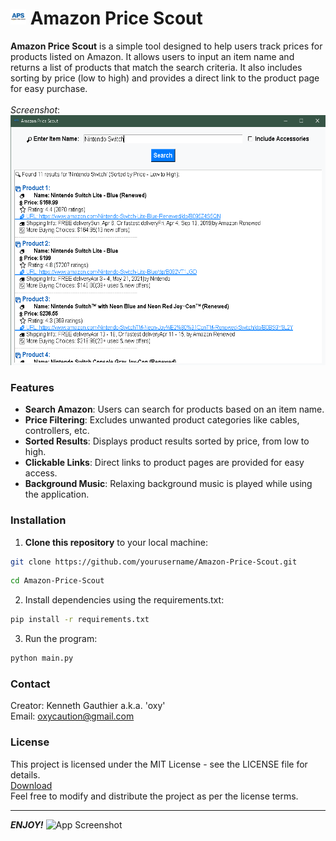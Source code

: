 # <img src="images/icon2.png" alt="App Screenshot" width="25" height="25"/> Amazon Price Scout

**Amazon Price Scout** is a simple tool designed to help users track prices for products listed on Amazon. It allows users to input an item name and returns a list of products that match the search criteria. It also includes sorting by price (low to high) and provides a direct link to the product page for easy purchase.
<br>
<br>
*Screenshot*:
<br>
<img src="images/app_screenshot.png" alt="App Screenshot" width="600" height="400"/>
<br>
### Features
  * **Search Amazon**: Users can search for products based on an item name.
  * **Price Filtering**: Excludes unwanted product categories like cables, controllers, etc.
  * **Sorted Results**: Displays product results sorted by price, from low to high.
  * **Clickable Links**: Direct links to product pages are provided for easy access.
  * **Background Music**: Relaxing background music is played while using the application.
  
### Installation

1. **Clone this repository** to your local machine:

```bash
git clone https://github.com/yourusername/Amazon-Price-Scout.git
```
```bash
cd Amazon-Price-Scout
```

2. Install dependencies using the requirements.txt:
```bash
pip install -r requirements.txt
```

3. Run the program:

```bash
python main.py
```
### Contact
Creator: Kenneth Gauthier a.k.a. 'oxy'
<br>
Email: oxycaution@gmail.com

### License
This project is licensed under the MIT License - see the LICENSE file for details. <br>
[Download](https://github.com/oxyoxy1/AmazonPriceScout/blob/main/LICENSE) <br>
Feel free to modify and distribute the project as per the license terms.

---

***ENJOY!***
<img src="images/icon.png" alt="App Screenshot" width="600" height="400"/>
